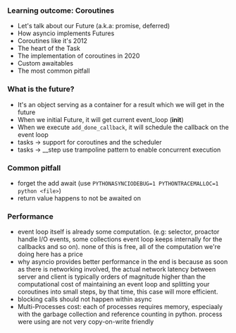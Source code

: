 ### Learning outcome: Coroutines 
- Let's talk about our Future (a.k.a: promise, deferred)
- How asyncio implements Futures
- Coroutines like it's 2012
- The heart of the Task
- The implementation of coroutines in 2020
- Custom awaitables
- The most common pitfall


### What is the future?
- It's an object serving as a container for a result which we will get in the future
- When we initial Future, it will get current event_loop (__init__)
- When we execute `add_done_callback`, it will schedule the callback on the event loop
- tasks -> support for coroutines and the scheduler
- tasks -> __step use trampoline pattern to enable concurrent execution 

### Common pitfall
- forget the add await (use `PYTHONASYNCIODEBUG=1 PYTHONTRACEMALLOC=1 python <file>`)
- return value happens to not be awaited on

### Performance
- event loop itself is already some computation. (e.g: selector, proactor handle I/O events, some collections event loop keeps internally for the callbacks and so on). none of this is free, all of the computation we're doing here has a price
- why asyncio provides better performance in the end is because as soon as there is networking involved, the actual network latency between server and client is typically orders of magnitude higher than the computational cost of maintaining an event loop and splitting your coroutines into small steps, by that time, this case will more efficient.
- blocking calls should not happen within async 
- Multi-Processes cost: each of processes requires memory, especiaaly with the garbage collection and reference counting in python. process were using are not very copy-on-write friendly